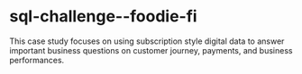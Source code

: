 # sql-challenge--foodie-fi
This case study focuses on using subscription style digital data to answer important business questions on customer journey, payments, and business performances.
